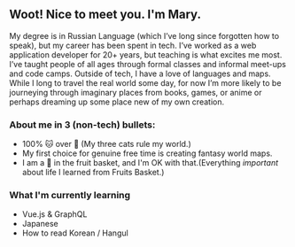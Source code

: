 ## Woot! Nice to meet you. I'm Mary.

My degree is in Russian Language (which I’ve long since forgotten how to speak), but my career has been spent in tech.  I’ve worked as a web application developer for 20+ years, but teaching is what excites me most.  I’ve taught people of all ages through formal classes and informal meet-ups and code camps. Outside of tech, I have a love of languages and maps. While I long to travel the real world some day, for now I’m more likely to be journeying through imaginary places from books, games, or anime or perhaps dreaming up some place new of my own creation. 

### About me in 3 (non-tech) bullets:
- 100% :cat: over :dog: (My three cats rule my world.)
- My first choice for genuine free time is creating fantasy world maps.
- I am a :rice_ball: in the fruit basket, and I'm OK with that.(Everything *important* about life I learned from Fruits Basket.) 

### What I'm currently learning

- Vue.js & GraphQL
- Japanese 
- How to read Korean / Hangul
